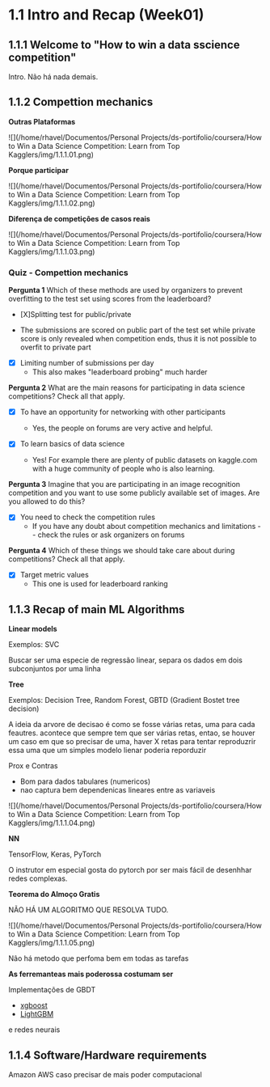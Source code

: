 # 1.1 Intro and Recap (Week01)

## 1.1.1 Welcome to "How to win a data sscience competition"

Intro. Não há nada demais.

## 1.1.2 Compettion mechanics

**Outras Plataformas**

![](/home/rhavel/Documentos/Personal Projects/ds-portifolio/coursera/How to Win a Data Science Competition: Learn from Top Kagglers/img/1.1.1.01.png)

**Porque participar**

![](/home/rhavel/Documentos/Personal Projects/ds-portifolio/coursera/How to Win a Data Science Competition: Learn from Top Kagglers/img/1.1.1.02.png)

**Diferença de competiçôes de casos reais**

![](/home/rhavel/Documentos/Personal Projects/ds-portifolio/coursera/How to Win a Data Science Competition: Learn from Top Kagglers/img/1.1.1.03.png)

### Quiz - Compettion mechanics

**Pergunta 1**
Which of these methods are used by organizers to prevent overfitting to the test set using scores from the leaderboard?

+ [X]Splitting test for public/private
- The submissions are scored on public part of the test set while private score is only revealed when competition ends, thus it is not possible to overfit to private part

+ [X] Limiting number of submissions per day
  - This also makes "leaderboard probing" much harder

**Pergunta 2**
What are the main reasons for participating in data science competitions? Check all that apply.

+ [X] To have an opportunity for networking with other participants
  - Yes, the people on forums are very active and helpful.

+ [X] To learn basics of data science
  - Yes! For example there are plenty of public datasets on kaggle.com with a huge community of people who is also learning.

**Pergunta 3**
Imagine that you are participating in an image recognition competition and you want to use some publicly available set of images. Are you allowed to do this?


+ [X] You need to check the competition rules
  - If you have any doubt about competition mechanics and limitations -- check the rules or ask organizers on forums

**Pergunta 4**
Which of these things we should take care about during competitions? Check all that apply.

+ [X] Target metric values
  - This one is used for leaderboard ranking

## 1.1.3 Recap of main ML Algorithms

**Linear models**

Exemplos: SVC

Buscar ser uma especie de regressão linear, separa os dados em dois subconjuntos por uma linha

**Tree**

Exemplos: Decision Tree, Random Forest, GBTD (Gradient Bostet tree decision)

A ideia da arvore de decisao é como se fosse várias retas, uma  para cada feautres. acontece que sempre tem que ser várias retas, entao, se houver um caso em que so precisar de uma, haver X retas para tentar reproduzrir essa uma que um simples modelo lienar poderia reporduzir

Prox e Contras
+ Bom para dados tabulares (numericos)
+ nao captura bem dependenicas lineares entre as variaveis

![](/home/rhavel/Documentos/Personal Projects/ds-portifolio/coursera/How to Win a Data Science Competition: Learn from Top Kagglers/img/1.1.1.04.png)

**NN**

TensorFlow, Keras, PyTorch

O instrutor em especial gosta do pytorch por ser mais fácil de desenhhar redes complexas.

**Teorema do Almoço Gratis**

NÃO HÁ UM ALGORITMO QUE RESOLVA TUDO.

![](/home/rhavel/Documentos/Personal Projects/ds-portifolio/coursera/How to Win a Data Science Competition: Learn from Top Kagglers/img/1.1.1.05.png)

Nâo há metodo que perfoma bem em todas as tarefas

**As ferremanteas mais poderossa costumam ser**

Implementações de GBDT
+ [xgboost](https://xgboost.readthedocs.io/en/latest/get_started.html)
+ [LightGBM](https://github.com/Microsoft/LightGBM)

e redes neurais

## 1.1.4 Software/Hardware requirements

Amazon AWS caso precisar de mais poder computacional


